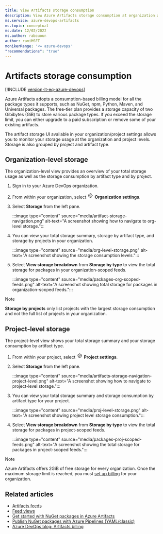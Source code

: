 ```yaml
---
title: View Artifacts storage consumption
description: View Azure Artifacts storage consumption at organization and project levels.
ms.service: azure-devops-artifacts
ms.topic: conceptual
ms.date: 12/02/2022
ms.author: rabououn
author: ramiMSFT
monikerRange: '<= azure-devops'
"recommendations": "true"
---
```


# Artifacts storage consumption

[!INCLUDE [version-lt-eq-azure-devops](../includes/version-lt-eq-azure-devops.md)]

Azure Artifacts adopts a consumption-based billing model for all the package types it supports, such as NuGet, npm, Python, Maven, and Universal packages. The free-tier plan provides a storage capacity of two Gibibytes (GiB) to store various package types. If you exceed the storage limit, you can either upgrade to a paid subscription or remove some of your existing artifacts.

The artifact storage UI available in your organization/project settings allows you to monitor your storage usage at the organization and project levels. Storage is also grouped by project and artifact type.

## Organization-level storage

The organization-level view provides an overview of your total storage usage as well as the storage consumption by artifact type and by project.

1. Sign in to your Azure DevOps organization.

1. From within your organization, select ![gear icon](../media/icons/gear-icon.png) **Organization settings**.

1. Select **Storage** from the left pane.

    :::image type="content" source="media/artifact-storage-navigation.png" alt-text="A screenshot showing how to navigate to org-level storage.":::

1. You can view your total storage summary, storage by artifact type, and storage by projects in your organization.

    :::image type="content" source="media/org-level-storage.png" alt-text="A screenshot showing the storage consumption levels.":::

1. Select **View storage breakdown** from **Storage by type** to view the total storage for packages in your organization-scoped feeds.

    :::image type="content" source="media/packages-org-scoped-feeds.png" alt-text="A screenshot showing total storage for packages in organization-scoped feeds.":::

> [!NOTE]
> **Storage by projects** only list projects with the largest storage consumption and not the full list of projects in your organization.

## Project-level storage

The project-level view shows your total storage summary and your storage consumption by artifact type.

1. From within your project, select ![gear icon](../media/icons/gear-icon.png) **Project settings**.

1. Select **Storage** from the left pane.

    :::image type="content" source="media/artifacts-storage-navigation-project-level.png" alt-text="A screenshot showing how to navigate to project-level storage.":::

1. You can view your total storage summary and storage consumption by artifact type for your project.

    :::image type="content" source="media/proj-level-storage.png" alt-text="A screenshot showing project level storage consumption.":::

1. Select **View storage breakdown** from **Storage by type** to view the total storage for packages in project-scoped feeds.

    :::image type="content" source="media/packages-proj-scoped-feeds.png" alt-text="A screenshot showing the total storage for packages in project-scoped feeds.":::

> [!NOTE]
> Azure Artifacts offers 2GiB of free storage for every organization. Once the maximum storage limit is reached, you must [set up billing](../organizations/billing/set-up-billing-for-your-organization-vs.md) for your organization.

## Related articles

- [Artifacts feeds](concepts/feeds.md)
- [Feed views](concepts/views.md)
- [Get started with NuGet packages in Azure Artifacts](get-started-nuget.md)
- [Publish NuGet packages with Azure Pipelines (YAML/classic)](../pipelines/artifacts/nuget.md)
- [Azure DevOps blog: Artifacts billing](https://devblogs.microsoft.com/devops/azure-artifacts-billing-changes-coming-october-2020/)
